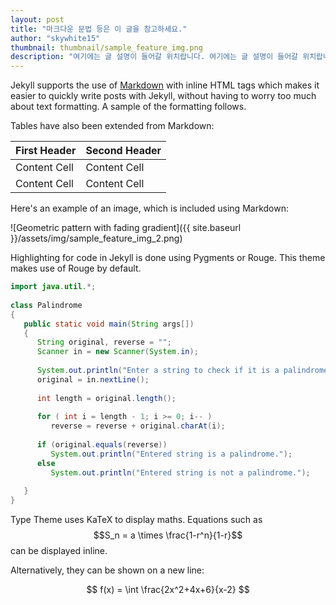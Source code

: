 ```yaml
---
layout: post
title: "마크다운 문법 등은 이 글을 참고하세요."
author: "skywhite15"
thumbnail: thumbnail/sample_feature_img.png
description: "여기에는 글 설명이 들어갈 위치랍니다. 여기에는 글 설명이 들어갈 위치랍니다. 여기에는 글 설명이 들어갈 위치랍니다. "
---
```


Jekyll supports the use of [Markdown](http://daringfireball.net/projects/markdown/syntax) with inline HTML tags which makes it easier to quickly write posts with Jekyll, without having to worry too much about text formatting. A sample of the formatting follows.

Tables have also been extended from Markdown:

First Header  | Second Header
------------- | -------------
Content Cell  | Content Cell
Content Cell  | Content Cell

Here's an example of an image, which is included using Markdown:

![Geometric pattern with fading gradient]({{ site.baseurl }}/assets/img/sample_feature_img_2.png)

Highlighting for code in Jekyll is done using Pygments or Rouge. This theme makes use of Rouge by default.

```java
import java.util.*;
 
class Palindrome
{
   public static void main(String args[])
   {
      String original, reverse = "";
      Scanner in = new Scanner(System.in);
 
      System.out.println("Enter a string to check if it is a palindrome");
      original = in.nextLine();
 
      int length = original.length();
 
      for ( int i = length - 1; i >= 0; i-- )
         reverse = reverse + original.charAt(i);
 
      if (original.equals(reverse))
         System.out.println("Entered string is a palindrome.");
      else
         System.out.println("Entered string is not a palindrome.");
 
   }
}
```

Type Theme uses KaTeX to display maths. Equations such as $$S_n = a \times \frac{1-r^n}{1-r}$$ can be displayed inline.

Alternatively, they can be shown on a new line:

$$ f(x) = \int \frac{2x^2+4x+6}{x-2} $$
